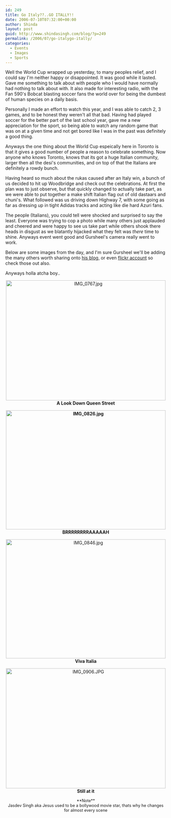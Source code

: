 ```yaml
---
id: 249
title: Go Italy??..GO ITALLY!!
date: 2006-07-10T07:32:00+00:00
author: Shinda
layout: post
guid: http://www.shindasingh.com/blog/?p=249
permalink: /2006/07/go-italygo-itally/
categories:
  - Events
  - Images
  - Sports
---
```

Well the World Cup wrapped up yesterday, to many peoples relief, and I could say I'm neither happy or disappointed. It was good while it lasted. Gave me something to talk about with people who I would have normally had nothing to talk about with. It also made for interesting radio, with the Fan 590's Bobcat blasting soccer fans the world over for being the dumbest of human species on a daily basis.

Personally I made an effort to watch this year, and I was able to catch 2, 3 games, and to be honest they weren't all that bad. Having had played soccer for the better part of the last school year, gave me a new appreciation for the sport, so being able to watch any random game that was on at a given time and not get bored like I was in the past was definitely a good thing.

Anyways the one thing about the World Cup espeically here in Toronto is that it gives a good number of people a reason to celebrate something. Now anyone who knows Toronto, knows that its got a huge Italian community, larger then all the desi's communities, and on top of that the Italians are definitely a rowdy bunch.

Having heard so much about the rukas caused after an Italy win, a bunch of us decided to hit up Woodbridge and check out the celebrations. At first the plan was to just observe, but that quickly changed to actually take part, as we were able to put together a make shift Italian flag out of old dastaars and chuni's. What followed was us driving down Highway 7, with some going as far as dressing up in tight Adidas tracks and acting like die hard Azuri fans.

The people (Italians), you could tell were shocked and surprised to say the least. Everyone was trying to cop a photo while many others just applauded and cheered and were happy to see us take part while others shook there heads in disgust as we blatantly hijacked what they felt was _there_ time to shine. Anyways event went good and Gursheel's camera really went to work.

Below are some images from the day, and I'm sure Gursheel we'll be adding the many others worth sharing onto [his blog](http://gursheelsingh101.wordpress.com/), or even [flickr account](http://www.flickr.com/photos/gursheelsingh/) so check those out also.

Anyways holla atcha boy..

<p style="TEXT-ALIGN: center">
  <a href="http://www.shindasingh.com/blog/wp-content/uploads/2006/07/IMG_0767.jpg"><img src="http://www.shindasingh.com/blog/wp-content/uploads/2006/07/IMG_0767_tn.jpg" style="WIDTH: 500px; HEIGHT: 375px" name="IMG_0767.jpg" title="IMG_0767.jpg" height="375" width="500" alt="IMG_0767.jpg" border="0" id="IMG_0767.jpg" /></a> <br /> <strong>A Look Down Queen Street</strong>
</p>

<p style="TEXT-ALIGN: center">
  <strong><a href="http://www.shindasingh.com/blog/wp-content/uploads/2006/07/IMG_0826.jpg"><img src="http://www.shindasingh.com/blog/wp-content/uploads/2006/07/IMG_0826_tn.jpg" style="WIDTH: 500px; HEIGHT: 372px" name="IMG_0826.jpg" title="IMG_0826.jpg" height="372" width="500" alt="IMG_0826.jpg" border="0" id="IMG_0826.jpg" /></a> <br /> BRRRRRRRRAAAAAH</strong>
</p>

<p style="TEXT-ALIGN: center">
  <a href="http://www.shindasingh.com/blog/wp-content/uploads/2006/07/IMG_0846.jpg"><img src="http://www.shindasingh.com/blog/wp-content/uploads/2006/07/IMG_0846_tn.jpg" style="WIDTH: 500px; HEIGHT: 372px" name="IMG_0846.jpg" title="IMG_0846.jpg" height="372" width="500" alt="IMG_0846.jpg" border="0" id="IMG_0846.jpg" /></a> <br /> <strong>Viva Italia</strong>
</p>

<p align="center">
  <a href="http://www.shindasingh.com/blog/wp-content/uploads/2006/07/1149966189751.JPG"><img src="http://www.shindasingh.com/blog/wp-content/uploads/2006/07/114996618975_tn1.jpg" style="WIDTH: 500px; HEIGHT: 375px" title="IMG_0906.JPG" height="375" width="500" alt="IMG_0906.JPG" border="0" id="114996618975.JPG" /></a> <br /> <strong>Still at it</strong>
</p>

<p align="center">
  <span style="FONT-SIZE: 0.9em">**Note** <br /> Jasdev Singh aka Jesus used to be a bollywood movie star, thats why he changes for almost every scene</span>
</p>